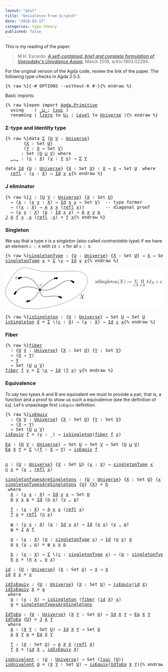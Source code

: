 ```yaml
---
layout: "post"
title: "Univalence From Scratch"
date: "2018-03-17"
categories: type-theory
published: false
---
```


This is my reading of the paper:

> M.H. Escardo. [*A self-contained, brief and complete formulation of Voevodsky's
Univalence Axiom*](https://arxiv.org/abs/1803.02294), March 2018, arXiv:1803.02294.

For the original version of the Agda code, review the link of the paper.
The following type-checks in Agda 2.5.3.

<pre class="Agda">{% raw %}<a id="447" class="Symbol">{-#</a> <a id="451" class="Keyword">OPTIONS</a> <a id="459" class="Option">--without-K</a> <a id="471" class="Symbol">#-}</a>{% endraw %}</pre>

Basic imports:

<pre class="Agda">{% raw %}<a id="516" class="Keyword">open</a> <a id="521" class="Keyword">import</a> <a id="528" href="Agda.Primitive.html" class="Module">Agda.Primitive</a>
  <a id="545" class="Keyword">using</a>    <a id="554" class="Symbol">(</a> <a id="556" href="Agda.Primitive.html#_%E2%8A%94_" class="Primitive Operator">_⊔_</a><a id="559" class="Symbol">;</a> <a id="561" href="Agda.Primitive.html#lsuc" class="Primitive">lsuc</a> <a id="566" class="Symbol">)</a>
  <a id="570" class="Keyword">renaming</a> <a id="579" class="Symbol">(</a> <a id="581" href="Agda.Primitive.html#lzero" class="Primitive">lzero</a> <a id="587" class="Symbol">to</a> <a id="590" href="Agda.Primitive.html#lzero" class="Primitive">U₀</a> <a id="593" class="Symbol">;</a> <a id="595" href="Agda.Primitive.html#Level" class="Postulate">Level</a> <a id="601" class="Symbol">to</a> <a id="604" href="Agda.Primitive.html#Level" class="Postulate">Universe</a> <a id="613" class="Symbol">)</a>{% endraw %}</pre>

### Σ-type and Identity type

<pre class="Agda">{% raw %}<a id="670" class="Keyword">data</a> <a id="Σ" href="{% endraw %}{% link _posts/2018-03-17-univalence-from-scratch.md %}{% raw %}#%CE%A3" class="Datatype">Σ</a> <a id="677" class="Symbol">{</a><a id="678" href="{% endraw %}{% link _posts/2018-03-17-univalence-from-scratch.md %}{% raw %}#678" class="Bound">U</a> <a id="680" href="{% endraw %}{% link _posts/2018-03-17-univalence-from-scratch.md %}{% raw %}#680" class="Bound">V</a> <a id="682" class="Symbol">:</a> <a id="684" href="Agda.Primitive.html#Universe" class="Postulate">Universe</a><a id="692" class="Symbol">}</a>
       <a id="701" class="Symbol">{</a><a id="702" href="{% endraw %}{% link _posts/2018-03-17-univalence-from-scratch.md %}{% raw %}#702" class="Bound">X</a> <a id="704" class="Symbol">:</a> <a id="706" class="PrimitiveType">Set</a> <a id="710" href="{% endraw %}{% link _posts/2018-03-17-univalence-from-scratch.md %}{% raw %}#678" class="Bound">U</a><a id="711" class="Symbol">}</a>
       <a id="720" class="Symbol">(</a><a id="721" href="{% endraw %}{% link _posts/2018-03-17-univalence-from-scratch.md %}{% raw %}#721" class="Bound">Y</a> <a id="723" class="Symbol">:</a> <a id="725" href="{% endraw %}{% link _posts/2018-03-17-univalence-from-scratch.md %}{% raw %}#702" class="Bound">X</a> <a id="727" class="Symbol">→</a> <a id="729" class="PrimitiveType">Set</a> <a id="733" href="{% endraw %}{% link _posts/2018-03-17-univalence-from-scratch.md %}{% raw %}#680" class="Bound">V</a><a id="734" class="Symbol">)</a>
      <a id="742" class="Symbol">:</a> <a id="744" class="PrimitiveType">Set</a> <a id="748" class="Symbol">(</a><a id="749" href="{% endraw %}{% link _posts/2018-03-17-univalence-from-scratch.md %}{% raw %}#678" class="Bound">U</a> <a id="751" href="Agda.Primitive.html#_%E2%8A%94_" class="Primitive Operator">⊔</a> <a id="753" href="{% endraw %}{% link _posts/2018-03-17-univalence-from-scratch.md %}{% raw %}#680" class="Bound">V</a><a id="754" class="Symbol">)</a> <a id="756" class="Keyword">where</a>
  <a id="Σ._,_" href="{% endraw %}{% link _posts/2018-03-17-univalence-from-scratch.md %}{% raw %}#%CE%A3._%2C_" class="InductiveConstructor Operator">_,_</a> <a id="768" class="Symbol">:</a> <a id="770" class="Symbol">(</a><a id="771" href="{% endraw %}{% link _posts/2018-03-17-univalence-from-scratch.md %}{% raw %}#771" class="Bound">x</a> <a id="773" class="Symbol">:</a> <a id="775" href="{% endraw %}{% link _posts/2018-03-17-univalence-from-scratch.md %}{% raw %}#702" class="Bound">X</a><a id="776" class="Symbol">)</a> <a id="778" class="Symbol">(</a><a id="779" href="{% endraw %}{% link _posts/2018-03-17-univalence-from-scratch.md %}{% raw %}#779" class="Bound">y</a> <a id="781" class="Symbol">:</a> <a id="783" href="{% endraw %}{% link _posts/2018-03-17-univalence-from-scratch.md %}{% raw %}#721" class="Bound">Y</a> <a id="785" href="{% endraw %}{% link _posts/2018-03-17-univalence-from-scratch.md %}{% raw %}#771" class="Bound">x</a><a id="786" class="Symbol">)</a> <a id="788" class="Symbol">→</a> <a id="790" href="{% endraw %}{% link _posts/2018-03-17-univalence-from-scratch.md %}{% raw %}#%CE%A3" class="Datatype">Σ</a> <a id="792" href="{% endraw %}{% link _posts/2018-03-17-univalence-from-scratch.md %}{% raw %}#721" class="Bound">Y</a>

<a id="795" class="Keyword">data</a> <a id="Id" href="{% endraw %}{% link _posts/2018-03-17-univalence-from-scratch.md %}{% raw %}#Id" class="Datatype">Id</a> <a id="803" class="Symbol">{</a><a id="804" href="{% endraw %}{% link _posts/2018-03-17-univalence-from-scratch.md %}{% raw %}#804" class="Bound">U</a> <a id="806" class="Symbol">:</a> <a id="808" href="Agda.Primitive.html#Universe" class="Postulate">Universe</a><a id="816" class="Symbol">}</a> <a id="818" class="Symbol">{</a><a id="819" href="{% endraw %}{% link _posts/2018-03-17-univalence-from-scratch.md %}{% raw %}#819" class="Bound">X</a> <a id="821" class="Symbol">:</a> <a id="823" class="PrimitiveType">Set</a> <a id="827" href="{% endraw %}{% link _posts/2018-03-17-univalence-from-scratch.md %}{% raw %}#804" class="Bound">U</a><a id="828" class="Symbol">}</a> <a id="830" class="Symbol">:</a> <a id="832" href="{% endraw %}{% link _posts/2018-03-17-univalence-from-scratch.md %}{% raw %}#819" class="Bound">X</a> <a id="834" class="Symbol">→</a> <a id="836" href="{% endraw %}{% link _posts/2018-03-17-univalence-from-scratch.md %}{% raw %}#819" class="Bound">X</a> <a id="838" class="Symbol">→</a> <a id="840" class="PrimitiveType">Set</a> <a id="844" href="{% endraw %}{% link _posts/2018-03-17-univalence-from-scratch.md %}{% raw %}#804" class="Bound">U</a>  <a id="847" class="Keyword">where</a>
  <a id="Id.refl" href="{% endraw %}{% link _posts/2018-03-17-univalence-from-scratch.md %}{% raw %}#Id.refl" class="InductiveConstructor">refl</a> <a id="860" class="Symbol">:</a> <a id="862" class="Symbol">(</a><a id="863" href="{% endraw %}{% link _posts/2018-03-17-univalence-from-scratch.md %}{% raw %}#863" class="Bound">x</a> <a id="865" class="Symbol">:</a> <a id="867" href="{% endraw %}{% link _posts/2018-03-17-univalence-from-scratch.md %}{% raw %}#819" class="Bound">X</a><a id="868" class="Symbol">)</a> <a id="870" class="Symbol">→</a> <a id="872" href="{% endraw %}{% link _posts/2018-03-17-univalence-from-scratch.md %}{% raw %}#Id" class="Datatype">Id</a> <a id="875" href="{% endraw %}{% link _posts/2018-03-17-univalence-from-scratch.md %}{% raw %}#863" class="Bound">x</a> <a id="877" href="{% endraw %}{% link _posts/2018-03-17-univalence-from-scratch.md %}{% raw %}#863" class="Bound">x</a>{% endraw %}</pre>

### J eliminator

<pre class="Agda">{% raw %}<a id="J" href="{% endraw %}{% link _posts/2018-03-17-univalence-from-scratch.md %}{% raw %}#J" class="Function">J</a> <a id="924" class="Symbol">:</a> <a id="926" class="Symbol">{</a><a id="927" href="{% endraw %}{% link _posts/2018-03-17-univalence-from-scratch.md %}{% raw %}#927" class="Bound">U</a> <a id="929" href="{% endraw %}{% link _posts/2018-03-17-univalence-from-scratch.md %}{% raw %}#929" class="Bound">V</a> <a id="931" class="Symbol">:</a> <a id="933" href="Agda.Primitive.html#Universe" class="Postulate">Universe</a><a id="941" class="Symbol">}</a> <a id="943" class="Symbol">{</a><a id="944" href="{% endraw %}{% link _posts/2018-03-17-univalence-from-scratch.md %}{% raw %}#944" class="Bound">X</a> <a id="946" class="Symbol">:</a> <a id="948" class="PrimitiveType">Set</a> <a id="952" href="{% endraw %}{% link _posts/2018-03-17-univalence-from-scratch.md %}{% raw %}#927" class="Bound">U</a><a id="953" class="Symbol">}</a>
  <a id="957" class="Symbol">→</a> <a id="959" class="Symbol">(</a><a id="960" href="{% endraw %}{% link _posts/2018-03-17-univalence-from-scratch.md %}{% raw %}#960" class="Bound">A</a> <a id="962" class="Symbol">:</a> <a id="964" class="Symbol">(</a><a id="965" href="{% endraw %}{% link _posts/2018-03-17-univalence-from-scratch.md %}{% raw %}#965" class="Bound">x</a> <a id="967" href="{% endraw %}{% link _posts/2018-03-17-univalence-from-scratch.md %}{% raw %}#967" class="Bound">y</a> <a id="969" class="Symbol">:</a> <a id="971" href="{% endraw %}{% link _posts/2018-03-17-univalence-from-scratch.md %}{% raw %}#944" class="Bound">X</a><a id="972" class="Symbol">)</a> <a id="974" class="Symbol">→</a> <a id="976" href="{% endraw %}{% link _posts/2018-03-17-univalence-from-scratch.md %}{% raw %}#Id" class="Datatype">Id</a> <a id="979" href="{% endraw %}{% link _posts/2018-03-17-univalence-from-scratch.md %}{% raw %}#965" class="Bound">x</a> <a id="981" href="{% endraw %}{% link _posts/2018-03-17-univalence-from-scratch.md %}{% raw %}#967" class="Bound">y</a> <a id="983" class="Symbol">→</a> <a id="985" class="PrimitiveType">Set</a> <a id="989" href="{% endraw %}{% link _posts/2018-03-17-univalence-from-scratch.md %}{% raw %}#929" class="Bound">V</a><a id="990" class="Symbol">)</a>  <a id="993" class="Comment">-- type former</a>
  <a id="1010" class="Symbol">→</a> <a id="1012" class="Symbol">((</a><a id="1014" href="{% endraw %}{% link _posts/2018-03-17-univalence-from-scratch.md %}{% raw %}#1014" class="Bound">x</a> <a id="1016" class="Symbol">:</a> <a id="1018" href="{% endraw %}{% link _posts/2018-03-17-univalence-from-scratch.md %}{% raw %}#944" class="Bound">X</a><a id="1019" class="Symbol">)</a> <a id="1021" class="Symbol">→</a> <a id="1023" href="{% endraw %}{% link _posts/2018-03-17-univalence-from-scratch.md %}{% raw %}#960" class="Bound">A</a> <a id="1025" href="{% endraw %}{% link _posts/2018-03-17-univalence-from-scratch.md %}{% raw %}#1014" class="Bound">x</a> <a id="1027" href="{% endraw %}{% link _posts/2018-03-17-univalence-from-scratch.md %}{% raw %}#1014" class="Bound">x</a> <a id="1029" class="Symbol">(</a><a id="1030" href="{% endraw %}{% link _posts/2018-03-17-univalence-from-scratch.md %}{% raw %}#Id.refl" class="InductiveConstructor">refl</a> <a id="1035" href="{% endraw %}{% link _posts/2018-03-17-univalence-from-scratch.md %}{% raw %}#1014" class="Bound">x</a><a id="1036" class="Symbol">))</a>        <a id="1046" class="Comment">-- diagonal proof</a>
  <a id="1066" class="Symbol">→</a> <a id="1068" class="Symbol">(</a><a id="1069" href="{% endraw %}{% link _posts/2018-03-17-univalence-from-scratch.md %}{% raw %}#1069" class="Bound">x</a> <a id="1071" href="{% endraw %}{% link _posts/2018-03-17-univalence-from-scratch.md %}{% raw %}#1071" class="Bound">y</a> <a id="1073" class="Symbol">:</a> <a id="1075" href="{% endraw %}{% link _posts/2018-03-17-univalence-from-scratch.md %}{% raw %}#944" class="Bound">X</a><a id="1076" class="Symbol">)</a> <a id="1078" class="Symbol">(</a><a id="1079" href="{% endraw %}{% link _posts/2018-03-17-univalence-from-scratch.md %}{% raw %}#1079" class="Bound">p</a> <a id="1081" class="Symbol">:</a> <a id="1083" href="{% endraw %}{% link _posts/2018-03-17-univalence-from-scratch.md %}{% raw %}#Id" class="Datatype">Id</a> <a id="1086" href="{% endraw %}{% link _posts/2018-03-17-univalence-from-scratch.md %}{% raw %}#1069" class="Bound">x</a> <a id="1088" href="{% endraw %}{% link _posts/2018-03-17-univalence-from-scratch.md %}{% raw %}#1071" class="Bound">y</a><a id="1089" class="Symbol">)</a> <a id="1091" class="Symbol">→</a> <a id="1093" href="{% endraw %}{% link _posts/2018-03-17-univalence-from-scratch.md %}{% raw %}#960" class="Bound">A</a> <a id="1095" href="{% endraw %}{% link _posts/2018-03-17-univalence-from-scratch.md %}{% raw %}#1069" class="Bound">x</a> <a id="1097" href="{% endraw %}{% link _posts/2018-03-17-univalence-from-scratch.md %}{% raw %}#1071" class="Bound">y</a> <a id="1099" href="{% endraw %}{% link _posts/2018-03-17-univalence-from-scratch.md %}{% raw %}#1079" class="Bound">p</a>
<a id="1101" href="{% endraw %}{% link _posts/2018-03-17-univalence-from-scratch.md %}{% raw %}#J" class="Function">J</a> <a id="1103" href="{% endraw %}{% link _posts/2018-03-17-univalence-from-scratch.md %}{% raw %}#1103" class="Bound">A</a> <a id="1105" href="{% endraw %}{% link _posts/2018-03-17-univalence-from-scratch.md %}{% raw %}#1105" class="Bound">f</a> <a id="1107" href="{% endraw %}{% link _posts/2018-03-17-univalence-from-scratch.md %}{% raw %}#1107" class="Bound">x</a> <a id="1109" class="DottedPattern Symbol">.</a><a id="1110" href="{% endraw %}{% link _posts/2018-03-17-univalence-from-scratch.md %}{% raw %}#1107" class="DottedPattern Bound">x</a> <a id="1112" class="Symbol">(</a><a id="1113" href="{% endraw %}{% link _posts/2018-03-17-univalence-from-scratch.md %}{% raw %}#Id.refl" class="InductiveConstructor">refl</a> <a id="1118" class="DottedPattern Symbol">.</a><a id="1119" href="{% endraw %}{% link _posts/2018-03-17-univalence-from-scratch.md %}{% raw %}#1107" class="DottedPattern Bound">x</a><a id="1120" class="Symbol">)</a> <a id="1122" class="Symbol">=</a> <a id="1124" href="{% endraw %}{% link _posts/2018-03-17-univalence-from-scratch.md %}{% raw %}#1105" class="Bound">f</a> <a id="1126" href="{% endraw %}{% link _posts/2018-03-17-univalence-from-scratch.md %}{% raw %}#1107" class="Bound">x</a>{% endraw %}</pre>

### Singleton

We say that a type `X` is a *singleton* (also called *contractable* type)
if we have an element `c : X` with `Id c x` for all `x : X`.

<pre class="Agda">{% raw %}<a id="singletonType" href="{% endraw %}{% link _posts/2018-03-17-univalence-from-scratch.md %}{% raw %}#singletonType" class="Function">singletonType</a> <a id="1318" class="Symbol">:</a> <a id="1320" class="Symbol">{</a><a id="1321" href="{% endraw %}{% link _posts/2018-03-17-univalence-from-scratch.md %}{% raw %}#1321" class="Bound">U</a> <a id="1323" class="Symbol">:</a> <a id="1325" href="Agda.Primitive.html#Universe" class="Postulate">Universe</a><a id="1333" class="Symbol">}</a> <a id="1335" class="Symbol">{</a><a id="1336" href="{% endraw %}{% link _posts/2018-03-17-univalence-from-scratch.md %}{% raw %}#1336" class="Bound">X</a> <a id="1338" class="Symbol">:</a> <a id="1340" class="PrimitiveType">Set</a> <a id="1344" href="{% endraw %}{% link _posts/2018-03-17-univalence-from-scratch.md %}{% raw %}#1321" class="Bound">U</a><a id="1345" class="Symbol">}</a> <a id="1347" class="Symbol">→</a> <a id="1349" href="{% endraw %}{% link _posts/2018-03-17-univalence-from-scratch.md %}{% raw %}#1336" class="Bound">X</a> <a id="1351" class="Symbol">→</a> <a id="1353" class="PrimitiveType">Set</a> <a id="1357" href="{% endraw %}{% link _posts/2018-03-17-univalence-from-scratch.md %}{% raw %}#1321" class="Bound">U</a>
<a id="1359" href="{% endraw %}{% link _posts/2018-03-17-univalence-from-scratch.md %}{% raw %}#singletonType" class="Function">singletonType</a> <a id="1373" href="{% endraw %}{% link _posts/2018-03-17-univalence-from-scratch.md %}{% raw %}#1373" class="Bound">x</a> <a id="1375" class="Symbol">=</a> <a id="1377" href="{% endraw %}{% link _posts/2018-03-17-univalence-from-scratch.md %}{% raw %}#%CE%A3" class="Datatype">Σ</a> <a id="1379" class="Symbol">\</a><a id="1380" href="{% endraw %}{% link _posts/2018-03-17-univalence-from-scratch.md %}{% raw %}#1380" class="Bound">y</a> <a id="1382" class="Symbol">→</a> <a id="1384" href="{% endraw %}{% link _posts/2018-03-17-univalence-from-scratch.md %}{% raw %}#Id" class="Datatype">Id</a> <a id="1387" href="{% endraw %}{% link _posts/2018-03-17-univalence-from-scratch.md %}{% raw %}#1380" class="Bound">y</a> <a id="1389" href="{% endraw %}{% link _posts/2018-03-17-univalence-from-scratch.md %}{% raw %}#1373" class="Bound">x</a>{% endraw %}</pre>

![path](/assets/images/issinglenton.png)

<pre class="Agda">{% raw %}<a id="isSingleton" href="{% endraw %}{% link _posts/2018-03-17-univalence-from-scratch.md %}{% raw %}#isSingleton" class="Function">isSingleton</a> <a id="1470" class="Symbol">:</a> <a id="1472" class="Symbol">{</a><a id="1473" href="{% endraw %}{% link _posts/2018-03-17-univalence-from-scratch.md %}{% raw %}#1473" class="Bound">U</a> <a id="1475" class="Symbol">:</a> <a id="1477" href="Agda.Primitive.html#Universe" class="Postulate">Universe</a><a id="1485" class="Symbol">}</a> <a id="1487" class="Symbol">→</a> <a id="1489" class="PrimitiveType">Set</a> <a id="1493" href="{% endraw %}{% link _posts/2018-03-17-univalence-from-scratch.md %}{% raw %}#1473" class="Bound">U</a> <a id="1495" class="Symbol">→</a> <a id="1497" class="PrimitiveType">Set</a> <a id="1501" href="{% endraw %}{% link _posts/2018-03-17-univalence-from-scratch.md %}{% raw %}#1473" class="Bound">U</a>
<a id="1503" href="{% endraw %}{% link _posts/2018-03-17-univalence-from-scratch.md %}{% raw %}#isSingleton" class="Function">isSingleton</a> <a id="1515" href="{% endraw %}{% link _posts/2018-03-17-univalence-from-scratch.md %}{% raw %}#1515" class="Bound">X</a> <a id="1517" class="Symbol">=</a> <a id="1519" href="{% endraw %}{% link _posts/2018-03-17-univalence-from-scratch.md %}{% raw %}#%CE%A3" class="Datatype">Σ</a> <a id="1521" class="Symbol">\(</a><a id="1523" href="{% endraw %}{% link _posts/2018-03-17-univalence-from-scratch.md %}{% raw %}#1523" class="Bound">c</a> <a id="1525" class="Symbol">:</a> <a id="1527" href="{% endraw %}{% link _posts/2018-03-17-univalence-from-scratch.md %}{% raw %}#1515" class="Bound">X</a><a id="1528" class="Symbol">)</a> <a id="1530" class="Symbol">→</a> <a id="1532" class="Symbol">(</a><a id="1533" href="{% endraw %}{% link _posts/2018-03-17-univalence-from-scratch.md %}{% raw %}#1533" class="Bound">x</a> <a id="1535" class="Symbol">:</a> <a id="1537" href="{% endraw %}{% link _posts/2018-03-17-univalence-from-scratch.md %}{% raw %}#1515" class="Bound">X</a><a id="1538" class="Symbol">)</a> <a id="1540" class="Symbol">→</a> <a id="1542" href="{% endraw %}{% link _posts/2018-03-17-univalence-from-scratch.md %}{% raw %}#Id" class="Datatype">Id</a> <a id="1545" href="{% endraw %}{% link _posts/2018-03-17-univalence-from-scratch.md %}{% raw %}#1523" class="Bound">c</a> <a id="1547" href="{% endraw %}{% link _posts/2018-03-17-univalence-from-scratch.md %}{% raw %}#1533" class="Bound">x</a>{% endraw %}</pre>

### Fiber

<pre class="Agda">{% raw %}<a id="fiber" href="{% endraw %}{% link _posts/2018-03-17-univalence-from-scratch.md %}{% raw %}#fiber" class="Function">fiber</a>
  <a id="1593" class="Symbol">:</a> <a id="1595" class="Symbol">{</a><a id="1596" href="{% endraw %}{% link _posts/2018-03-17-univalence-from-scratch.md %}{% raw %}#1596" class="Bound">U</a> <a id="1598" href="{% endraw %}{% link _posts/2018-03-17-univalence-from-scratch.md %}{% raw %}#1598" class="Bound">V</a> <a id="1600" class="Symbol">:</a> <a id="1602" href="Agda.Primitive.html#Universe" class="Postulate">Universe</a><a id="1610" class="Symbol">}</a> <a id="1612" class="Symbol">{</a><a id="1613" href="{% endraw %}{% link _posts/2018-03-17-univalence-from-scratch.md %}{% raw %}#1613" class="Bound">X</a> <a id="1615" class="Symbol">:</a> <a id="1617" class="PrimitiveType">Set</a> <a id="1621" href="{% endraw %}{% link _posts/2018-03-17-univalence-from-scratch.md %}{% raw %}#1596" class="Bound">U</a><a id="1622" class="Symbol">}</a> <a id="1624" class="Symbol">{</a><a id="1625" href="{% endraw %}{% link _posts/2018-03-17-univalence-from-scratch.md %}{% raw %}#1625" class="Bound">Y</a> <a id="1627" class="Symbol">:</a> <a id="1629" class="PrimitiveType">Set</a> <a id="1633" href="{% endraw %}{% link _posts/2018-03-17-univalence-from-scratch.md %}{% raw %}#1598" class="Bound">V</a><a id="1634" class="Symbol">}</a>
  <a id="1638" class="Symbol">→</a> <a id="1640" class="Symbol">(</a><a id="1641" href="{% endraw %}{% link _posts/2018-03-17-univalence-from-scratch.md %}{% raw %}#1613" class="Bound">X</a> <a id="1643" class="Symbol">→</a> <a id="1645" href="{% endraw %}{% link _posts/2018-03-17-univalence-from-scratch.md %}{% raw %}#1625" class="Bound">Y</a><a id="1646" class="Symbol">)</a>
  <a id="1650" class="Symbol">→</a> <a id="1652" href="{% endraw %}{% link _posts/2018-03-17-univalence-from-scratch.md %}{% raw %}#1625" class="Bound">Y</a>
  <a id="1656" class="Symbol">→</a> <a id="1658" class="PrimitiveType">Set</a> <a id="1662" class="Symbol">(</a><a id="1663" href="{% endraw %}{% link _posts/2018-03-17-univalence-from-scratch.md %}{% raw %}#1596" class="Bound">U</a> <a id="1665" href="Agda.Primitive.html#_%E2%8A%94_" class="Primitive Operator">⊔</a> <a id="1667" href="{% endraw %}{% link _posts/2018-03-17-univalence-from-scratch.md %}{% raw %}#1598" class="Bound">V</a><a id="1668" class="Symbol">)</a>
<a id="1670" href="{% endraw %}{% link _posts/2018-03-17-univalence-from-scratch.md %}{% raw %}#fiber" class="Function">fiber</a> <a id="1676" href="{% endraw %}{% link _posts/2018-03-17-univalence-from-scratch.md %}{% raw %}#1676" class="Bound">f</a> <a id="1678" href="{% endraw %}{% link _posts/2018-03-17-univalence-from-scratch.md %}{% raw %}#1678" class="Bound">y</a> <a id="1680" class="Symbol">=</a> <a id="1682" href="{% endraw %}{% link _posts/2018-03-17-univalence-from-scratch.md %}{% raw %}#%CE%A3" class="Datatype">Σ</a> <a id="1684" class="Symbol">\</a><a id="1685" href="{% endraw %}{% link _posts/2018-03-17-univalence-from-scratch.md %}{% raw %}#1685" class="Bound">x</a> <a id="1687" class="Symbol">→</a> <a id="1689" href="{% endraw %}{% link _posts/2018-03-17-univalence-from-scratch.md %}{% raw %}#Id" class="Datatype">Id</a> <a id="1692" class="Symbol">(</a><a id="1693" href="{% endraw %}{% link _posts/2018-03-17-univalence-from-scratch.md %}{% raw %}#1676" class="Bound">f</a> <a id="1695" href="{% endraw %}{% link _posts/2018-03-17-univalence-from-scratch.md %}{% raw %}#1685" class="Bound">x</a><a id="1696" class="Symbol">)</a> <a id="1698" href="{% endraw %}{% link _posts/2018-03-17-univalence-from-scratch.md %}{% raw %}#1678" class="Bound">y</a>{% endraw %}</pre>

### Equivalence

To say two types A and B are equivalent we must to provide
a pair, that is, a function and a proof to show us
such a equivalence (see the definition of `Eq`).
Let's unpackage first `isEquiv` definition.

<pre class="Agda">{% raw %}<a id="isEquiv" href="{% endraw %}{% link _posts/2018-03-17-univalence-from-scratch.md %}{% raw %}#isEquiv" class="Function">isEquiv</a>
  <a id="1956" class="Symbol">:</a> <a id="1958" class="Symbol">{</a><a id="1959" href="{% endraw %}{% link _posts/2018-03-17-univalence-from-scratch.md %}{% raw %}#1959" class="Bound">U</a> <a id="1961" href="{% endraw %}{% link _posts/2018-03-17-univalence-from-scratch.md %}{% raw %}#1961" class="Bound">V</a> <a id="1963" class="Symbol">:</a> <a id="1965" href="Agda.Primitive.html#Universe" class="Postulate">Universe</a><a id="1973" class="Symbol">}</a> <a id="1975" class="Symbol">{</a><a id="1976" href="{% endraw %}{% link _posts/2018-03-17-univalence-from-scratch.md %}{% raw %}#1976" class="Bound">X</a> <a id="1978" class="Symbol">:</a> <a id="1980" class="PrimitiveType">Set</a> <a id="1984" href="{% endraw %}{% link _posts/2018-03-17-univalence-from-scratch.md %}{% raw %}#1959" class="Bound">U</a><a id="1985" class="Symbol">}</a> <a id="1987" class="Symbol">{</a><a id="1988" href="{% endraw %}{% link _posts/2018-03-17-univalence-from-scratch.md %}{% raw %}#1988" class="Bound">Y</a> <a id="1990" class="Symbol">:</a> <a id="1992" class="PrimitiveType">Set</a> <a id="1996" href="{% endraw %}{% link _posts/2018-03-17-univalence-from-scratch.md %}{% raw %}#1961" class="Bound">V</a><a id="1997" class="Symbol">}</a>
  <a id="2001" class="Symbol">→</a> <a id="2003" class="Symbol">(</a><a id="2004" href="{% endraw %}{% link _posts/2018-03-17-univalence-from-scratch.md %}{% raw %}#1976" class="Bound">X</a> <a id="2006" class="Symbol">→</a> <a id="2008" href="{% endraw %}{% link _posts/2018-03-17-univalence-from-scratch.md %}{% raw %}#1988" class="Bound">Y</a><a id="2009" class="Symbol">)</a>
  <a id="2013" class="Symbol">→</a> <a id="2015" class="PrimitiveType">Set</a> <a id="2019" class="Symbol">(</a><a id="2020" href="{% endraw %}{% link _posts/2018-03-17-univalence-from-scratch.md %}{% raw %}#1959" class="Bound">U</a> <a id="2022" href="Agda.Primitive.html#_%E2%8A%94_" class="Primitive Operator">⊔</a> <a id="2024" href="{% endraw %}{% link _posts/2018-03-17-univalence-from-scratch.md %}{% raw %}#1961" class="Bound">V</a><a id="2025" class="Symbol">)</a>
<a id="2027" href="{% endraw %}{% link _posts/2018-03-17-univalence-from-scratch.md %}{% raw %}#isEquiv" class="Function">isEquiv</a> <a id="2035" href="{% endraw %}{% link _posts/2018-03-17-univalence-from-scratch.md %}{% raw %}#2035" class="Bound">f</a> <a id="2037" class="Symbol">=</a> <a id="2039" class="Symbol">(</a><a id="2040" href="{% endraw %}{% link _posts/2018-03-17-univalence-from-scratch.md %}{% raw %}#2040" class="Bound">y</a> <a id="2042" class="Symbol">:</a> <a id="2044" class="Symbol">_)</a> <a id="2047" class="Symbol">→</a> <a id="2049" href="{% endraw %}{% link _posts/2018-03-17-univalence-from-scratch.md %}{% raw %}#isSingleton" class="Function">isSingleton</a><a id="2060" class="Symbol">(</a><a id="2061" href="{% endraw %}{% link _posts/2018-03-17-univalence-from-scratch.md %}{% raw %}#fiber" class="Function">fiber</a> <a id="2067" href="{% endraw %}{% link _posts/2018-03-17-univalence-from-scratch.md %}{% raw %}#2035" class="Bound">f</a> <a id="2069" href="{% endraw %}{% link _posts/2018-03-17-univalence-from-scratch.md %}{% raw %}#2040" class="Bound">y</a><a id="2070" class="Symbol">)</a>

<a id="Eq" href="{% endraw %}{% link _posts/2018-03-17-univalence-from-scratch.md %}{% raw %}#Eq" class="Function">Eq</a> <a id="2076" class="Symbol">:</a> <a id="2078" class="Symbol">{</a><a id="2079" href="{% endraw %}{% link _posts/2018-03-17-univalence-from-scratch.md %}{% raw %}#2079" class="Bound">U</a> <a id="2081" href="{% endraw %}{% link _posts/2018-03-17-univalence-from-scratch.md %}{% raw %}#2081" class="Bound">V</a> <a id="2083" class="Symbol">:</a> <a id="2085" href="Agda.Primitive.html#Universe" class="Postulate">Universe</a><a id="2093" class="Symbol">}</a> <a id="2095" class="Symbol">→</a> <a id="2097" class="PrimitiveType">Set</a> <a id="2101" href="{% endraw %}{% link _posts/2018-03-17-univalence-from-scratch.md %}{% raw %}#2079" class="Bound">U</a> <a id="2103" class="Symbol">→</a> <a id="2105" class="PrimitiveType">Set</a> <a id="2109" href="{% endraw %}{% link _posts/2018-03-17-univalence-from-scratch.md %}{% raw %}#2081" class="Bound">V</a> <a id="2111" class="Symbol">→</a> <a id="2113" class="PrimitiveType">Set</a> <a id="2117" class="Symbol">(</a><a id="2118" href="{% endraw %}{% link _posts/2018-03-17-univalence-from-scratch.md %}{% raw %}#2079" class="Bound">U</a> <a id="2120" href="Agda.Primitive.html#_%E2%8A%94_" class="Primitive Operator">⊔</a> <a id="2122" href="{% endraw %}{% link _posts/2018-03-17-univalence-from-scratch.md %}{% raw %}#2081" class="Bound">V</a><a id="2123" class="Symbol">)</a>
<a id="2125" href="{% endraw %}{% link _posts/2018-03-17-univalence-from-scratch.md %}{% raw %}#Eq" class="Function">Eq</a> <a id="2128" href="{% endraw %}{% link _posts/2018-03-17-univalence-from-scratch.md %}{% raw %}#2128" class="Bound">X</a> <a id="2130" href="{% endraw %}{% link _posts/2018-03-17-univalence-from-scratch.md %}{% raw %}#2130" class="Bound">Y</a> <a id="2132" class="Symbol">=</a> <a id="2134" href="{% endraw %}{% link _posts/2018-03-17-univalence-from-scratch.md %}{% raw %}#%CE%A3" class="Datatype">Σ</a> <a id="2136" class="Symbol">\(</a><a id="2138" href="{% endraw %}{% link _posts/2018-03-17-univalence-from-scratch.md %}{% raw %}#2138" class="Bound">f</a> <a id="2140" class="Symbol">:</a> <a id="2142" href="{% endraw %}{% link _posts/2018-03-17-univalence-from-scratch.md %}{% raw %}#2128" class="Bound">X</a> <a id="2144" class="Symbol">→</a> <a id="2146" href="{% endraw %}{% link _posts/2018-03-17-univalence-from-scratch.md %}{% raw %}#2130" class="Bound">Y</a><a id="2147" class="Symbol">)</a> <a id="2149" class="Symbol">→</a> <a id="2151" href="{% endraw %}{% link _posts/2018-03-17-univalence-from-scratch.md %}{% raw %}#isEquiv" class="Function">isEquiv</a> <a id="2159" href="{% endraw %}{% link _posts/2018-03-17-univalence-from-scratch.md %}{% raw %}#2138" class="Bound">f</a>


<a id="η" href="{% endraw %}{% link _posts/2018-03-17-univalence-from-scratch.md %}{% raw %}#%CE%B7" class="Function">η</a> <a id="2165" class="Symbol">:</a> <a id="2167" class="Symbol">{</a><a id="2168" href="{% endraw %}{% link _posts/2018-03-17-univalence-from-scratch.md %}{% raw %}#2168" class="Bound">U</a> <a id="2170" class="Symbol">:</a> <a id="2172" href="Agda.Primitive.html#Universe" class="Postulate">Universe</a><a id="2180" class="Symbol">}</a> <a id="2182" class="Symbol">{</a><a id="2183" href="{% endraw %}{% link _posts/2018-03-17-univalence-from-scratch.md %}{% raw %}#2183" class="Bound">X</a> <a id="2185" class="Symbol">:</a> <a id="2187" class="PrimitiveType">Set</a> <a id="2191" href="{% endraw %}{% link _posts/2018-03-17-univalence-from-scratch.md %}{% raw %}#2168" class="Bound">U</a><a id="2192" class="Symbol">}</a> <a id="2194" class="Symbol">(</a><a id="2195" href="{% endraw %}{% link _posts/2018-03-17-univalence-from-scratch.md %}{% raw %}#2195" class="Bound">x</a> <a id="2197" class="Symbol">:</a> <a id="2199" href="{% endraw %}{% link _posts/2018-03-17-univalence-from-scratch.md %}{% raw %}#2183" class="Bound">X</a><a id="2200" class="Symbol">)</a> <a id="2202" class="Symbol">→</a> <a id="2204" href="{% endraw %}{% link _posts/2018-03-17-univalence-from-scratch.md %}{% raw %}#singletonType" class="Function">singletonType</a> <a id="2218" href="{% endraw %}{% link _posts/2018-03-17-univalence-from-scratch.md %}{% raw %}#2195" class="Bound">x</a>
<a id="2220" href="{% endraw %}{% link _posts/2018-03-17-univalence-from-scratch.md %}{% raw %}#%CE%B7" class="Function">η</a> <a id="2222" href="{% endraw %}{% link _posts/2018-03-17-univalence-from-scratch.md %}{% raw %}#2222" class="Bound">x</a> <a id="2224" class="Symbol">=</a> <a id="2226" class="Symbol">(</a><a id="2227" href="{% endraw %}{% link _posts/2018-03-17-univalence-from-scratch.md %}{% raw %}#2222" class="Bound">x</a> <a id="2229" href="{% endraw %}{% link _posts/2018-03-17-univalence-from-scratch.md %}{% raw %}#%CE%A3._%2C_" class="InductiveConstructor Operator">,</a> <a id="2231" href="{% endraw %}{% link _posts/2018-03-17-univalence-from-scratch.md %}{% raw %}#Id.refl" class="InductiveConstructor">refl</a> <a id="2236" href="{% endraw %}{% link _posts/2018-03-17-univalence-from-scratch.md %}{% raw %}#2222" class="Bound">x</a><a id="2237" class="Symbol">)</a>

<a id="singletonTypesAreSingletons" href="{% endraw %}{% link _posts/2018-03-17-univalence-from-scratch.md %}{% raw %}#singletonTypesAreSingletons" class="Function">singletonTypesAreSingletons</a> <a id="2268" class="Symbol">:</a> <a id="2270" class="Symbol">{</a><a id="2271" href="{% endraw %}{% link _posts/2018-03-17-univalence-from-scratch.md %}{% raw %}#2271" class="Bound">U</a> <a id="2273" class="Symbol">:</a> <a id="2275" href="Agda.Primitive.html#Universe" class="Postulate">Universe</a><a id="2283" class="Symbol">}</a> <a id="2285" class="Symbol">{</a><a id="2286" href="{% endraw %}{% link _posts/2018-03-17-univalence-from-scratch.md %}{% raw %}#2286" class="Bound">X</a> <a id="2288" class="Symbol">:</a> <a id="2290" class="PrimitiveType">Set</a> <a id="2294" href="{% endraw %}{% link _posts/2018-03-17-univalence-from-scratch.md %}{% raw %}#2271" class="Bound">U</a><a id="2295" class="Symbol">}</a> <a id="2297" class="Symbol">(</a><a id="2298" href="{% endraw %}{% link _posts/2018-03-17-univalence-from-scratch.md %}{% raw %}#2298" class="Bound">x</a> <a id="2300" class="Symbol">:</a> <a id="2302" href="{% endraw %}{% link _posts/2018-03-17-univalence-from-scratch.md %}{% raw %}#2286" class="Bound">X</a><a id="2303" class="Symbol">)</a> <a id="2305" class="Symbol">→</a> <a id="2307" href="{% endraw %}{% link _posts/2018-03-17-univalence-from-scratch.md %}{% raw %}#isSingleton" class="Function">isSingleton</a><a id="2318" class="Symbol">(</a><a id="2319" href="{% endraw %}{% link _posts/2018-03-17-univalence-from-scratch.md %}{% raw %}#singletonType" class="Function">singletonType</a> <a id="2333" href="{% endraw %}{% link _posts/2018-03-17-univalence-from-scratch.md %}{% raw %}#2298" class="Bound">x</a><a id="2334" class="Symbol">)</a>
<a id="2336" href="{% endraw %}{% link _posts/2018-03-17-univalence-from-scratch.md %}{% raw %}#singletonTypesAreSingletons" class="Function">singletonTypesAreSingletons</a> <a id="2364" class="Symbol">{</a><a id="2365" href="{% endraw %}{% link _posts/2018-03-17-univalence-from-scratch.md %}{% raw %}#2365" class="Bound">U</a><a id="2366" class="Symbol">}</a> <a id="2368" class="Symbol">{</a><a id="2369" href="{% endraw %}{% link _posts/2018-03-17-univalence-from-scratch.md %}{% raw %}#2369" class="Bound">X</a><a id="2370" class="Symbol">}</a> <a id="2372" class="Symbol">=</a> <a id="2374" href="{% endraw %}{% link _posts/2018-03-17-univalence-from-scratch.md %}{% raw %}#2634" class="Function">h</a>
 <a id="2377" class="Keyword">where</a>
  <a id="2385" href="{% endraw %}{% link _posts/2018-03-17-univalence-from-scratch.md %}{% raw %}#2385" class="Function">A</a> <a id="2387" class="Symbol">:</a> <a id="2389" class="Symbol">(</a><a id="2390" href="{% endraw %}{% link _posts/2018-03-17-univalence-from-scratch.md %}{% raw %}#2390" class="Bound">y</a> <a id="2392" href="{% endraw %}{% link _posts/2018-03-17-univalence-from-scratch.md %}{% raw %}#2392" class="Bound">x</a> <a id="2394" class="Symbol">:</a> <a id="2396" href="{% endraw %}{% link _posts/2018-03-17-univalence-from-scratch.md %}{% raw %}#2369" class="Bound">X</a><a id="2397" class="Symbol">)</a> <a id="2399" class="Symbol">→</a> <a id="2401" href="{% endraw %}{% link _posts/2018-03-17-univalence-from-scratch.md %}{% raw %}#Id" class="Datatype">Id</a> <a id="2404" href="{% endraw %}{% link _posts/2018-03-17-univalence-from-scratch.md %}{% raw %}#2390" class="Bound">y</a> <a id="2406" href="{% endraw %}{% link _posts/2018-03-17-univalence-from-scratch.md %}{% raw %}#2392" class="Bound">x</a> <a id="2408" class="Symbol">→</a> <a id="2410" class="PrimitiveType">Set</a> <a id="2414" href="{% endraw %}{% link _posts/2018-03-17-univalence-from-scratch.md %}{% raw %}#2365" class="Bound">U</a>
  <a id="2418" href="{% endraw %}{% link _posts/2018-03-17-univalence-from-scratch.md %}{% raw %}#2385" class="Function">A</a> <a id="2420" href="{% endraw %}{% link _posts/2018-03-17-univalence-from-scratch.md %}{% raw %}#2420" class="Bound">y</a> <a id="2422" href="{% endraw %}{% link _posts/2018-03-17-univalence-from-scratch.md %}{% raw %}#2422" class="Bound">x</a> <a id="2424" href="{% endraw %}{% link _posts/2018-03-17-univalence-from-scratch.md %}{% raw %}#2424" class="Bound">p</a> <a id="2426" class="Symbol">=</a> <a id="2428" href="{% endraw %}{% link _posts/2018-03-17-univalence-from-scratch.md %}{% raw %}#Id" class="Datatype">Id</a> <a id="2431" class="Symbol">(</a><a id="2432" href="{% endraw %}{% link _posts/2018-03-17-univalence-from-scratch.md %}{% raw %}#%CE%B7" class="Function">η</a> <a id="2434" href="{% endraw %}{% link _posts/2018-03-17-univalence-from-scratch.md %}{% raw %}#2422" class="Bound">x</a><a id="2435" class="Symbol">)</a> <a id="2437" class="Symbol">(</a><a id="2438" href="{% endraw %}{% link _posts/2018-03-17-univalence-from-scratch.md %}{% raw %}#2420" class="Bound">y</a> <a id="2440" href="{% endraw %}{% link _posts/2018-03-17-univalence-from-scratch.md %}{% raw %}#%CE%A3._%2C_" class="InductiveConstructor Operator">,</a> <a id="2442" href="{% endraw %}{% link _posts/2018-03-17-univalence-from-scratch.md %}{% raw %}#2424" class="Bound">p</a><a id="2443" class="Symbol">)</a>

  <a id="2448" href="{% endraw %}{% link _posts/2018-03-17-univalence-from-scratch.md %}{% raw %}#2448" class="Function">f</a> <a id="2450" class="Symbol">:</a> <a id="2452" class="Symbol">(</a><a id="2453" href="{% endraw %}{% link _posts/2018-03-17-univalence-from-scratch.md %}{% raw %}#2453" class="Bound">x</a> <a id="2455" class="Symbol">:</a> <a id="2457" href="{% endraw %}{% link _posts/2018-03-17-univalence-from-scratch.md %}{% raw %}#2369" class="Bound">X</a><a id="2458" class="Symbol">)</a> <a id="2460" class="Symbol">→</a> <a id="2462" href="{% endraw %}{% link _posts/2018-03-17-univalence-from-scratch.md %}{% raw %}#2385" class="Function">A</a> <a id="2464" href="{% endraw %}{% link _posts/2018-03-17-univalence-from-scratch.md %}{% raw %}#2453" class="Bound">x</a> <a id="2466" href="{% endraw %}{% link _posts/2018-03-17-univalence-from-scratch.md %}{% raw %}#2453" class="Bound">x</a> <a id="2468" class="Symbol">(</a><a id="2469" href="{% endraw %}{% link _posts/2018-03-17-univalence-from-scratch.md %}{% raw %}#Id.refl" class="InductiveConstructor">refl</a> <a id="2474" href="{% endraw %}{% link _posts/2018-03-17-univalence-from-scratch.md %}{% raw %}#2453" class="Bound">x</a><a id="2475" class="Symbol">)</a>
  <a id="2479" href="{% endraw %}{% link _posts/2018-03-17-univalence-from-scratch.md %}{% raw %}#2448" class="Function">f</a> <a id="2481" href="{% endraw %}{% link _posts/2018-03-17-univalence-from-scratch.md %}{% raw %}#2481" class="Bound">x</a> <a id="2483" class="Symbol">=</a> <a id="2485" href="{% endraw %}{% link _posts/2018-03-17-univalence-from-scratch.md %}{% raw %}#Id.refl" class="InductiveConstructor">refl</a> <a id="2490" class="Symbol">(</a><a id="2491" href="{% endraw %}{% link _posts/2018-03-17-univalence-from-scratch.md %}{% raw %}#%CE%B7" class="Function">η</a> <a id="2493" href="{% endraw %}{% link _posts/2018-03-17-univalence-from-scratch.md %}{% raw %}#2481" class="Bound">x</a><a id="2494" class="Symbol">)</a>

  <a id="2499" href="{% endraw %}{% link _posts/2018-03-17-univalence-from-scratch.md %}{% raw %}#2499" class="Function">φ</a> <a id="2501" class="Symbol">:</a> <a id="2503" class="Symbol">(</a><a id="2504" href="{% endraw %}{% link _posts/2018-03-17-univalence-from-scratch.md %}{% raw %}#2504" class="Bound">y</a> <a id="2506" href="{% endraw %}{% link _posts/2018-03-17-univalence-from-scratch.md %}{% raw %}#2506" class="Bound">x</a> <a id="2508" class="Symbol">:</a> <a id="2510" href="{% endraw %}{% link _posts/2018-03-17-univalence-from-scratch.md %}{% raw %}#2369" class="Bound">X</a><a id="2511" class="Symbol">)</a> <a id="2513" class="Symbol">(</a><a id="2514" href="{% endraw %}{% link _posts/2018-03-17-univalence-from-scratch.md %}{% raw %}#2514" class="Bound">p</a> <a id="2516" class="Symbol">:</a> <a id="2518" href="{% endraw %}{% link _posts/2018-03-17-univalence-from-scratch.md %}{% raw %}#Id" class="Datatype">Id</a> <a id="2521" href="{% endraw %}{% link _posts/2018-03-17-univalence-from-scratch.md %}{% raw %}#2504" class="Bound">y</a> <a id="2523" href="{% endraw %}{% link _posts/2018-03-17-univalence-from-scratch.md %}{% raw %}#2506" class="Bound">x</a><a id="2524" class="Symbol">)</a> <a id="2526" class="Symbol">→</a> <a id="2528" href="{% endraw %}{% link _posts/2018-03-17-univalence-from-scratch.md %}{% raw %}#Id" class="Datatype">Id</a> <a id="2531" class="Symbol">(</a><a id="2532" href="{% endraw %}{% link _posts/2018-03-17-univalence-from-scratch.md %}{% raw %}#%CE%B7" class="Function">η</a> <a id="2534" href="{% endraw %}{% link _posts/2018-03-17-univalence-from-scratch.md %}{% raw %}#2506" class="Bound">x</a><a id="2535" class="Symbol">)</a> <a id="2537" class="Symbol">(</a><a id="2538" href="{% endraw %}{% link _posts/2018-03-17-univalence-from-scratch.md %}{% raw %}#2504" class="Bound">y</a> <a id="2540" href="{% endraw %}{% link _posts/2018-03-17-univalence-from-scratch.md %}{% raw %}#%CE%A3._%2C_" class="InductiveConstructor Operator">,</a> <a id="2542" href="{% endraw %}{% link _posts/2018-03-17-univalence-from-scratch.md %}{% raw %}#2514" class="Bound">p</a><a id="2543" class="Symbol">)</a>
  <a id="2547" href="{% endraw %}{% link _posts/2018-03-17-univalence-from-scratch.md %}{% raw %}#2499" class="Function">φ</a> <a id="2549" class="Symbol">=</a> <a id="2551" href="{% endraw %}{% link _posts/2018-03-17-univalence-from-scratch.md %}{% raw %}#J" class="Function">J</a> <a id="2553" href="{% endraw %}{% link _posts/2018-03-17-univalence-from-scratch.md %}{% raw %}#2385" class="Function">A</a> <a id="2555" href="{% endraw %}{% link _posts/2018-03-17-univalence-from-scratch.md %}{% raw %}#2448" class="Function">f</a>

  <a id="2560" href="{% endraw %}{% link _posts/2018-03-17-univalence-from-scratch.md %}{% raw %}#2560" class="Function">g</a> <a id="2562" class="Symbol">:</a> <a id="2564" class="Symbol">(</a><a id="2565" href="{% endraw %}{% link _posts/2018-03-17-univalence-from-scratch.md %}{% raw %}#2565" class="Bound">x</a> <a id="2567" class="Symbol">:</a> <a id="2569" href="{% endraw %}{% link _posts/2018-03-17-univalence-from-scratch.md %}{% raw %}#2369" class="Bound">X</a><a id="2570" class="Symbol">)</a> <a id="2572" class="Symbol">(</a><a id="2573" href="{% endraw %}{% link _posts/2018-03-17-univalence-from-scratch.md %}{% raw %}#2573" class="Bound">σ</a> <a id="2575" class="Symbol">:</a> <a id="2577" href="{% endraw %}{% link _posts/2018-03-17-univalence-from-scratch.md %}{% raw %}#singletonType" class="Function">singletonType</a> <a id="2591" href="{% endraw %}{% link _posts/2018-03-17-univalence-from-scratch.md %}{% raw %}#2565" class="Bound">x</a><a id="2592" class="Symbol">)</a> <a id="2594" class="Symbol">→</a> <a id="2596" href="{% endraw %}{% link _posts/2018-03-17-univalence-from-scratch.md %}{% raw %}#Id" class="Datatype">Id</a> <a id="2599" class="Symbol">(</a><a id="2600" href="{% endraw %}{% link _posts/2018-03-17-univalence-from-scratch.md %}{% raw %}#%CE%B7" class="Function">η</a> <a id="2602" href="{% endraw %}{% link _posts/2018-03-17-univalence-from-scratch.md %}{% raw %}#2565" class="Bound">x</a><a id="2603" class="Symbol">)</a> <a id="2605" href="{% endraw %}{% link _posts/2018-03-17-univalence-from-scratch.md %}{% raw %}#2573" class="Bound">σ</a>
  <a id="2609" href="{% endraw %}{% link _posts/2018-03-17-univalence-from-scratch.md %}{% raw %}#2560" class="Function">g</a> <a id="2611" href="{% endraw %}{% link _posts/2018-03-17-univalence-from-scratch.md %}{% raw %}#2611" class="Bound">x</a> <a id="2613" class="Symbol">(</a><a id="2614" href="{% endraw %}{% link _posts/2018-03-17-univalence-from-scratch.md %}{% raw %}#2614" class="Bound">y</a> <a id="2616" href="{% endraw %}{% link _posts/2018-03-17-univalence-from-scratch.md %}{% raw %}#%CE%A3._%2C_" class="InductiveConstructor Operator">,</a> <a id="2618" href="{% endraw %}{% link _posts/2018-03-17-univalence-from-scratch.md %}{% raw %}#2618" class="Bound">p</a><a id="2619" class="Symbol">)</a> <a id="2621" class="Symbol">=</a> <a id="2623" href="{% endraw %}{% link _posts/2018-03-17-univalence-from-scratch.md %}{% raw %}#2499" class="Function">φ</a> <a id="2625" href="{% endraw %}{% link _posts/2018-03-17-univalence-from-scratch.md %}{% raw %}#2614" class="Bound">y</a> <a id="2627" href="{% endraw %}{% link _posts/2018-03-17-univalence-from-scratch.md %}{% raw %}#2611" class="Bound">x</a> <a id="2629" href="{% endraw %}{% link _posts/2018-03-17-univalence-from-scratch.md %}{% raw %}#2618" class="Bound">p</a>

  <a id="2634" href="{% endraw %}{% link _posts/2018-03-17-univalence-from-scratch.md %}{% raw %}#2634" class="Function">h</a> <a id="2636" class="Symbol">:</a> <a id="2638" class="Symbol">(</a><a id="2639" href="{% endraw %}{% link _posts/2018-03-17-univalence-from-scratch.md %}{% raw %}#2639" class="Bound">x</a> <a id="2641" class="Symbol">:</a> <a id="2643" href="{% endraw %}{% link _posts/2018-03-17-univalence-from-scratch.md %}{% raw %}#2369" class="Bound">X</a><a id="2644" class="Symbol">)</a> <a id="2646" class="Symbol">→</a> <a id="2648" href="{% endraw %}{% link _posts/2018-03-17-univalence-from-scratch.md %}{% raw %}#%CE%A3" class="Datatype">Σ</a> <a id="2650" class="Symbol">\(</a><a id="2652" href="{% endraw %}{% link _posts/2018-03-17-univalence-from-scratch.md %}{% raw %}#2652" class="Bound">c</a> <a id="2654" class="Symbol">:</a> <a id="2656" href="{% endraw %}{% link _posts/2018-03-17-univalence-from-scratch.md %}{% raw %}#singletonType" class="Function">singletonType</a> <a id="2670" href="{% endraw %}{% link _posts/2018-03-17-univalence-from-scratch.md %}{% raw %}#2639" class="Bound">x</a><a id="2671" class="Symbol">)</a> <a id="2673" class="Symbol">→</a> <a id="2675" class="Symbol">(</a><a id="2676" href="{% endraw %}{% link _posts/2018-03-17-univalence-from-scratch.md %}{% raw %}#2676" class="Bound">σ</a> <a id="2678" class="Symbol">:</a> <a id="2680" href="{% endraw %}{% link _posts/2018-03-17-univalence-from-scratch.md %}{% raw %}#singletonType" class="Function">singletonType</a> <a id="2694" href="{% endraw %}{% link _posts/2018-03-17-univalence-from-scratch.md %}{% raw %}#2639" class="Bound">x</a><a id="2695" class="Symbol">)</a> <a id="2697" class="Symbol">→</a> <a id="2699" href="{% endraw %}{% link _posts/2018-03-17-univalence-from-scratch.md %}{% raw %}#Id" class="Datatype">Id</a> <a id="2702" href="{% endraw %}{% link _posts/2018-03-17-univalence-from-scratch.md %}{% raw %}#2652" class="Bound">c</a> <a id="2704" href="{% endraw %}{% link _posts/2018-03-17-univalence-from-scratch.md %}{% raw %}#2676" class="Bound">σ</a>
  <a id="2708" href="{% endraw %}{% link _posts/2018-03-17-univalence-from-scratch.md %}{% raw %}#2634" class="Function">h</a> <a id="2710" href="{% endraw %}{% link _posts/2018-03-17-univalence-from-scratch.md %}{% raw %}#2710" class="Bound">x</a> <a id="2712" class="Symbol">=</a> <a id="2714" class="Symbol">(</a><a id="2715" href="{% endraw %}{% link _posts/2018-03-17-univalence-from-scratch.md %}{% raw %}#%CE%B7" class="Function">η</a> <a id="2717" href="{% endraw %}{% link _posts/2018-03-17-univalence-from-scratch.md %}{% raw %}#2710" class="Bound">x</a> <a id="2719" href="{% endraw %}{% link _posts/2018-03-17-univalence-from-scratch.md %}{% raw %}#%CE%A3._%2C_" class="InductiveConstructor Operator">,</a> <a id="2721" href="{% endraw %}{% link _posts/2018-03-17-univalence-from-scratch.md %}{% raw %}#2560" class="Function">g</a> <a id="2723" href="{% endraw %}{% link _posts/2018-03-17-univalence-from-scratch.md %}{% raw %}#2710" class="Bound">x</a><a id="2724" class="Symbol">)</a>

<a id="id" href="{% endraw %}{% link _posts/2018-03-17-univalence-from-scratch.md %}{% raw %}#id" class="Function">id</a> <a id="2730" class="Symbol">:</a> <a id="2732" class="Symbol">{</a><a id="2733" href="{% endraw %}{% link _posts/2018-03-17-univalence-from-scratch.md %}{% raw %}#2733" class="Bound">U</a> <a id="2735" class="Symbol">:</a> <a id="2737" href="Agda.Primitive.html#Universe" class="Postulate">Universe</a><a id="2745" class="Symbol">}</a> <a id="2747" class="Symbol">(</a><a id="2748" href="{% endraw %}{% link _posts/2018-03-17-univalence-from-scratch.md %}{% raw %}#2748" class="Bound">X</a> <a id="2750" class="Symbol">:</a> <a id="2752" class="PrimitiveType">Set</a> <a id="2756" href="{% endraw %}{% link _posts/2018-03-17-univalence-from-scratch.md %}{% raw %}#2733" class="Bound">U</a><a id="2757" class="Symbol">)</a> <a id="2759" class="Symbol">→</a> <a id="2761" href="{% endraw %}{% link _posts/2018-03-17-univalence-from-scratch.md %}{% raw %}#2748" class="Bound">X</a> <a id="2763" class="Symbol">→</a> <a id="2765" href="{% endraw %}{% link _posts/2018-03-17-univalence-from-scratch.md %}{% raw %}#2748" class="Bound">X</a>
<a id="2767" href="{% endraw %}{% link _posts/2018-03-17-univalence-from-scratch.md %}{% raw %}#id" class="Function">id</a> <a id="2770" href="{% endraw %}{% link _posts/2018-03-17-univalence-from-scratch.md %}{% raw %}#2770" class="Bound">X</a> <a id="2772" href="{% endraw %}{% link _posts/2018-03-17-univalence-from-scratch.md %}{% raw %}#2772" class="Bound">x</a> <a id="2774" class="Symbol">=</a> <a id="2776" href="{% endraw %}{% link _posts/2018-03-17-univalence-from-scratch.md %}{% raw %}#2772" class="Bound">x</a>

<a id="idIsEquiv" href="{% endraw %}{% link _posts/2018-03-17-univalence-from-scratch.md %}{% raw %}#idIsEquiv" class="Function">idIsEquiv</a> <a id="2789" class="Symbol">:</a> <a id="2791" class="Symbol">{</a><a id="2792" href="{% endraw %}{% link _posts/2018-03-17-univalence-from-scratch.md %}{% raw %}#2792" class="Bound">U</a> <a id="2794" class="Symbol">:</a> <a id="2796" href="Agda.Primitive.html#Universe" class="Postulate">Universe</a><a id="2804" class="Symbol">}</a> <a id="2806" class="Symbol">(</a><a id="2807" href="{% endraw %}{% link _posts/2018-03-17-univalence-from-scratch.md %}{% raw %}#2807" class="Bound">X</a> <a id="2809" class="Symbol">:</a> <a id="2811" class="PrimitiveType">Set</a> <a id="2815" href="{% endraw %}{% link _posts/2018-03-17-univalence-from-scratch.md %}{% raw %}#2792" class="Bound">U</a><a id="2816" class="Symbol">)</a> <a id="2818" class="Symbol">→</a> <a id="2820" href="{% endraw %}{% link _posts/2018-03-17-univalence-from-scratch.md %}{% raw %}#isEquiv" class="Function">isEquiv</a><a id="2827" class="Symbol">(</a><a id="2828" href="{% endraw %}{% link _posts/2018-03-17-univalence-from-scratch.md %}{% raw %}#id" class="Function">id</a> <a id="2831" href="{% endraw %}{% link _posts/2018-03-17-univalence-from-scratch.md %}{% raw %}#2807" class="Bound">X</a><a id="2832" class="Symbol">)</a>
<a id="2834" href="{% endraw %}{% link _posts/2018-03-17-univalence-from-scratch.md %}{% raw %}#idIsEquiv" class="Function">idIsEquiv</a> <a id="2844" href="{% endraw %}{% link _posts/2018-03-17-univalence-from-scratch.md %}{% raw %}#2844" class="Bound">X</a> <a id="2846" class="Symbol">=</a> <a id="2848" href="{% endraw %}{% link _posts/2018-03-17-univalence-from-scratch.md %}{% raw %}#2859" class="Function">g</a>
 <a id="2851" class="Keyword">where</a>
  <a id="2859" href="{% endraw %}{% link _posts/2018-03-17-univalence-from-scratch.md %}{% raw %}#2859" class="Function">g</a> <a id="2861" class="Symbol">:</a> <a id="2863" class="Symbol">(</a><a id="2864" href="{% endraw %}{% link _posts/2018-03-17-univalence-from-scratch.md %}{% raw %}#2864" class="Bound">x</a> <a id="2866" class="Symbol">:</a> <a id="2868" href="{% endraw %}{% link _posts/2018-03-17-univalence-from-scratch.md %}{% raw %}#2844" class="Bound">X</a><a id="2869" class="Symbol">)</a> <a id="2871" class="Symbol">→</a> <a id="2873" href="{% endraw %}{% link _posts/2018-03-17-univalence-from-scratch.md %}{% raw %}#isSingleton" class="Function">isSingleton</a> <a id="2885" class="Symbol">(</a><a id="2886" href="{% endraw %}{% link _posts/2018-03-17-univalence-from-scratch.md %}{% raw %}#fiber" class="Function">fiber</a> <a id="2892" class="Symbol">(</a><a id="2893" href="{% endraw %}{% link _posts/2018-03-17-univalence-from-scratch.md %}{% raw %}#id" class="Function">id</a> <a id="2896" href="{% endraw %}{% link _posts/2018-03-17-univalence-from-scratch.md %}{% raw %}#2844" class="Bound">X</a><a id="2897" class="Symbol">)</a> <a id="2899" href="{% endraw %}{% link _posts/2018-03-17-univalence-from-scratch.md %}{% raw %}#2864" class="Bound">x</a><a id="2900" class="Symbol">)</a>
  <a id="2904" href="{% endraw %}{% link _posts/2018-03-17-univalence-from-scratch.md %}{% raw %}#2859" class="Function">g</a> <a id="2906" class="Symbol">=</a> <a id="2908" href="{% endraw %}{% link _posts/2018-03-17-univalence-from-scratch.md %}{% raw %}#singletonTypesAreSingletons" class="Function">singletonTypesAreSingletons</a>

<a id="IdToEq" href="{% endraw %}{% link _posts/2018-03-17-univalence-from-scratch.md %}{% raw %}#IdToEq" class="Function">IdToEq</a> <a id="2944" class="Symbol">:</a> <a id="2946" class="Symbol">{</a><a id="2947" href="{% endraw %}{% link _posts/2018-03-17-univalence-from-scratch.md %}{% raw %}#2947" class="Bound">U</a> <a id="2949" class="Symbol">:</a> <a id="2951" href="Agda.Primitive.html#Universe" class="Postulate">Universe</a><a id="2959" class="Symbol">}</a> <a id="2961" class="Symbol">(</a><a id="2962" href="{% endraw %}{% link _posts/2018-03-17-univalence-from-scratch.md %}{% raw %}#2962" class="Bound">X</a> <a id="2964" href="{% endraw %}{% link _posts/2018-03-17-univalence-from-scratch.md %}{% raw %}#2964" class="Bound">Y</a> <a id="2966" class="Symbol">:</a> <a id="2968" class="PrimitiveType">Set</a> <a id="2972" href="{% endraw %}{% link _posts/2018-03-17-univalence-from-scratch.md %}{% raw %}#2947" class="Bound">U</a><a id="2973" class="Symbol">)</a> <a id="2975" class="Symbol">→</a> <a id="2977" href="{% endraw %}{% link _posts/2018-03-17-univalence-from-scratch.md %}{% raw %}#Id" class="Datatype">Id</a> <a id="2980" href="{% endraw %}{% link _posts/2018-03-17-univalence-from-scratch.md %}{% raw %}#2962" class="Bound">X</a> <a id="2982" href="{% endraw %}{% link _posts/2018-03-17-univalence-from-scratch.md %}{% raw %}#2964" class="Bound">Y</a> <a id="2984" class="Symbol">→</a> <a id="2986" href="{% endraw %}{% link _posts/2018-03-17-univalence-from-scratch.md %}{% raw %}#Eq" class="Function">Eq</a> <a id="2989" href="{% endraw %}{% link _posts/2018-03-17-univalence-from-scratch.md %}{% raw %}#2962" class="Bound">X</a> <a id="2991" href="{% endraw %}{% link _posts/2018-03-17-univalence-from-scratch.md %}{% raw %}#2964" class="Bound">Y</a>
<a id="2993" href="{% endraw %}{% link _posts/2018-03-17-univalence-from-scratch.md %}{% raw %}#IdToEq" class="Function">IdToEq</a> <a id="3000" class="Symbol">{</a><a id="3001" href="{% endraw %}{% link _posts/2018-03-17-univalence-from-scratch.md %}{% raw %}#3001" class="Bound">U</a><a id="3002" class="Symbol">}</a> <a id="3004" class="Symbol">=</a> <a id="3006" href="{% endraw %}{% link _posts/2018-03-17-univalence-from-scratch.md %}{% raw %}#J" class="Function">J</a> <a id="3008" href="{% endraw %}{% link _posts/2018-03-17-univalence-from-scratch.md %}{% raw %}#3021" class="Function">A</a> <a id="3010" href="{% endraw %}{% link _posts/2018-03-17-univalence-from-scratch.md %}{% raw %}#3078" class="Function">f</a>
 <a id="3013" class="Keyword">where</a>
  <a id="3021" href="{% endraw %}{% link _posts/2018-03-17-univalence-from-scratch.md %}{% raw %}#3021" class="Function">A</a> <a id="3023" class="Symbol">:</a> <a id="3025" class="Symbol">(</a><a id="3026" href="{% endraw %}{% link _posts/2018-03-17-univalence-from-scratch.md %}{% raw %}#3026" class="Bound">X</a> <a id="3028" href="{% endraw %}{% link _posts/2018-03-17-univalence-from-scratch.md %}{% raw %}#3028" class="Bound">Y</a> <a id="3030" class="Symbol">:</a> <a id="3032" class="PrimitiveType">Set</a> <a id="3036" href="{% endraw %}{% link _posts/2018-03-17-univalence-from-scratch.md %}{% raw %}#3001" class="Bound">U</a><a id="3037" class="Symbol">)</a> <a id="3039" class="Symbol">→</a> <a id="3041" href="{% endraw %}{% link _posts/2018-03-17-univalence-from-scratch.md %}{% raw %}#Id" class="Datatype">Id</a> <a id="3044" href="{% endraw %}{% link _posts/2018-03-17-univalence-from-scratch.md %}{% raw %}#3026" class="Bound">X</a> <a id="3046" href="{% endraw %}{% link _posts/2018-03-17-univalence-from-scratch.md %}{% raw %}#3028" class="Bound">Y</a> <a id="3048" class="Symbol">→</a> <a id="3050" class="PrimitiveType">Set</a> <a id="3054" href="{% endraw %}{% link _posts/2018-03-17-univalence-from-scratch.md %}{% raw %}#3001" class="Bound">U</a>
  <a id="3058" href="{% endraw %}{% link _posts/2018-03-17-univalence-from-scratch.md %}{% raw %}#3021" class="Function">A</a> <a id="3060" href="{% endraw %}{% link _posts/2018-03-17-univalence-from-scratch.md %}{% raw %}#3060" class="Bound">X</a> <a id="3062" href="{% endraw %}{% link _posts/2018-03-17-univalence-from-scratch.md %}{% raw %}#3062" class="Bound">Y</a> <a id="3064" href="{% endraw %}{% link _posts/2018-03-17-univalence-from-scratch.md %}{% raw %}#3064" class="Bound">p</a> <a id="3066" class="Symbol">=</a> <a id="3068" href="{% endraw %}{% link _posts/2018-03-17-univalence-from-scratch.md %}{% raw %}#Eq" class="Function">Eq</a> <a id="3071" href="{% endraw %}{% link _posts/2018-03-17-univalence-from-scratch.md %}{% raw %}#3060" class="Bound">X</a> <a id="3073" href="{% endraw %}{% link _posts/2018-03-17-univalence-from-scratch.md %}{% raw %}#3062" class="Bound">Y</a>

  <a id="3078" href="{% endraw %}{% link _posts/2018-03-17-univalence-from-scratch.md %}{% raw %}#3078" class="Function">f</a> <a id="3080" class="Symbol">:</a> <a id="3082" class="Symbol">(</a><a id="3083" href="{% endraw %}{% link _posts/2018-03-17-univalence-from-scratch.md %}{% raw %}#3083" class="Bound">X</a> <a id="3085" class="Symbol">:</a> <a id="3087" class="PrimitiveType">Set</a> <a id="3091" href="{% endraw %}{% link _posts/2018-03-17-univalence-from-scratch.md %}{% raw %}#3001" class="Bound">U</a><a id="3092" class="Symbol">)</a> <a id="3094" class="Symbol">→</a> <a id="3096" href="{% endraw %}{% link _posts/2018-03-17-univalence-from-scratch.md %}{% raw %}#3021" class="Function">A</a> <a id="3098" href="{% endraw %}{% link _posts/2018-03-17-univalence-from-scratch.md %}{% raw %}#3083" class="Bound">X</a> <a id="3100" href="{% endraw %}{% link _posts/2018-03-17-univalence-from-scratch.md %}{% raw %}#3083" class="Bound">X</a> <a id="3102" class="Symbol">(</a><a id="3103" href="{% endraw %}{% link _posts/2018-03-17-univalence-from-scratch.md %}{% raw %}#Id.refl" class="InductiveConstructor">refl</a> <a id="3108" href="{% endraw %}{% link _posts/2018-03-17-univalence-from-scratch.md %}{% raw %}#3083" class="Bound">X</a><a id="3109" class="Symbol">)</a>
  <a id="3113" href="{% endraw %}{% link _posts/2018-03-17-univalence-from-scratch.md %}{% raw %}#3078" class="Function">f</a> <a id="3115" href="{% endraw %}{% link _posts/2018-03-17-univalence-from-scratch.md %}{% raw %}#3115" class="Bound">X</a> <a id="3117" class="Symbol">=</a> <a id="3119" class="Symbol">(</a><a id="3120" href="{% endraw %}{% link _posts/2018-03-17-univalence-from-scratch.md %}{% raw %}#id" class="Function">id</a> <a id="3123" href="{% endraw %}{% link _posts/2018-03-17-univalence-from-scratch.md %}{% raw %}#3115" class="Bound">X</a> <a id="3125" href="{% endraw %}{% link _posts/2018-03-17-univalence-from-scratch.md %}{% raw %}#%CE%A3._%2C_" class="InductiveConstructor Operator">,</a> <a id="3127" href="{% endraw %}{% link _posts/2018-03-17-univalence-from-scratch.md %}{% raw %}#idIsEquiv" class="Function">idIsEquiv</a> <a id="3137" href="{% endraw %}{% link _posts/2018-03-17-univalence-from-scratch.md %}{% raw %}#3115" class="Bound">X</a><a id="3138" class="Symbol">)</a>

<a id="isUnivalent" href="{% endraw %}{% link _posts/2018-03-17-univalence-from-scratch.md %}{% raw %}#isUnivalent" class="Function">isUnivalent</a> <a id="3153" class="Symbol">:</a> <a id="3155" class="Symbol">(</a><a id="3156" href="{% endraw %}{% link _posts/2018-03-17-univalence-from-scratch.md %}{% raw %}#3156" class="Bound">U</a> <a id="3158" class="Symbol">:</a> <a id="3160" href="Agda.Primitive.html#Universe" class="Postulate">Universe</a><a id="3168" class="Symbol">)</a> <a id="3170" class="Symbol">→</a> <a id="3172" class="PrimitiveType">Set</a> <a id="3176" class="Symbol">(</a><a id="3177" href="Agda.Primitive.html#lsuc" class="Primitive">lsuc</a> <a id="3182" class="Symbol">(</a><a id="3183" href="{% endraw %}{% link _posts/2018-03-17-univalence-from-scratch.md %}{% raw %}#3156" class="Bound">U</a><a id="3184" class="Symbol">))</a>
<a id="3187" href="{% endraw %}{% link _posts/2018-03-17-univalence-from-scratch.md %}{% raw %}#isUnivalent" class="Function">isUnivalent</a> <a id="3199" href="{% endraw %}{% link _posts/2018-03-17-univalence-from-scratch.md %}{% raw %}#3199" class="Bound">U</a> <a id="3201" class="Symbol">=</a> <a id="3203" class="Symbol">(</a><a id="3204" href="{% endraw %}{% link _posts/2018-03-17-univalence-from-scratch.md %}{% raw %}#3204" class="Bound">X</a> <a id="3206" href="{% endraw %}{% link _posts/2018-03-17-univalence-from-scratch.md %}{% raw %}#3206" class="Bound">Y</a> <a id="3208" class="Symbol">:</a> <a id="3210" class="PrimitiveType">Set</a> <a id="3214" href="{% endraw %}{% link _posts/2018-03-17-univalence-from-scratch.md %}{% raw %}#3199" class="Bound">U</a><a id="3215" class="Symbol">)</a> <a id="3217" class="Symbol">→</a> <a id="3219" href="{% endraw %}{% link _posts/2018-03-17-univalence-from-scratch.md %}{% raw %}#isEquiv" class="Function">isEquiv</a><a id="3226" class="Symbol">(</a><a id="3227" href="{% endraw %}{% link _posts/2018-03-17-univalence-from-scratch.md %}{% raw %}#IdToEq" class="Function">IdToEq</a> <a id="3234" href="{% endraw %}{% link _posts/2018-03-17-univalence-from-scratch.md %}{% raw %}#3204" class="Bound">X</a> <a id="3236" href="{% endraw %}{% link _posts/2018-03-17-univalence-from-scratch.md %}{% raw %}#3206" class="Bound">Y</a><a id="3237" class="Symbol">)</a>{% endraw %}</pre>
